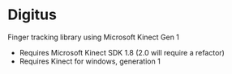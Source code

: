 # Digitus
Finger tracking library using Microsoft Kinect Gen 1

 - Requires Microsoft Kinect SDK 1.8 (2.0 will require a refactor)
 - Requires Kinect for windows, generation 1
